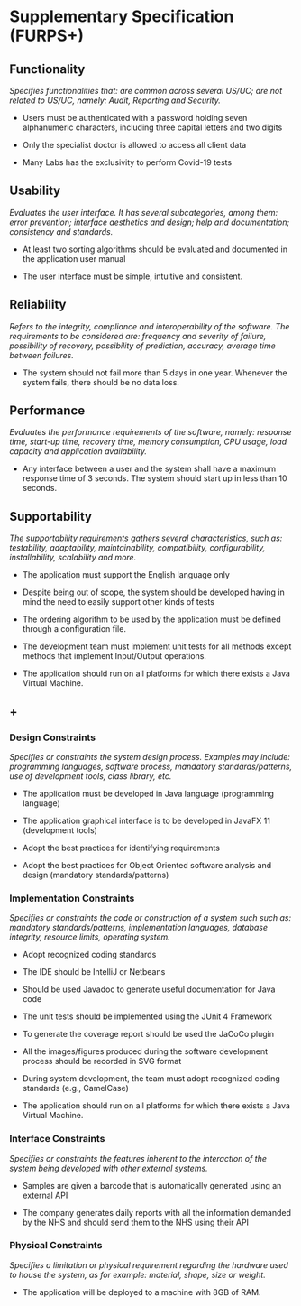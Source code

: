 # Supplementary Specification (FURPS+)

## Functionality

_Specifies functionalities that:_
_are common across several US/UC;_
_are not related to US/UC, namely: Audit, Reporting and Security._

- Users must be authenticated with a password holding seven alphanumeric characters,
 including three capital letters and two digits

- Only the specialist doctor is allowed to access all client data

- Many Labs has the exclusivity to perform Covid-19 tests


## Usability

_Evaluates the user interface. It has several subcategories,
among them: error prevention; interface aesthetics and design; help and
documentation; consistency and standards._

- At least two sorting algorithms should be evaluated and
 documented in the application user manual 

 - The user interface must be simple, intuitive and consistent.


## Reliability
_Refers to the integrity, compliance and interoperability of the software. The requirements to be considered are: frequency and severity of failure, possibility of recovery, possibility of prediction, accuracy, average time between failures._
- The system should not fail more than 5 days in one year. Whenever the system fails, there should be no data loss.

## Performance
_Evaluates the performance requirements of the software, namely: response time, start-up time, recovery time, memory consumption, CPU usage, load capacity and application availability._
- Any interface between a user and the system shall have a maximum response time of 3 seconds. The system should start up in less than 10 seconds.

## Supportability
_The supportability requirements gathers several characteristics, such as:
testability, adaptability, maintainability, compatibility,
configurability, installability, scalability and more._

- The application must support the English language only

- Despite being out of scope, the system should be developed having in mind the need to easily support other kinds of tests

- The ordering algorithm to be used by the application must be defined through a configuration file.

- The development team must implement unit tests for all methods except methods that implement Input/Output operations.

- The application should run on all platforms for which there exists a Java Virtual Machine.

## +
### Design Constraints

_Specifies or constraints the system design process. Examples may include: programming languages, software process, mandatory standards/patterns, use of development tools, class library, etc._

- The application must be developed in Java language (programming language)

- The application graphical interface is to be developed in JavaFX 11 (development tools)

- Adopt the best practices for identifying requirements

- Adopt the best practices for Object Oriented software analysis and design (mandatory standards/patterns)


### Implementation Constraints

_Specifies or constraints the code or construction of a system such
such as: mandatory standards/patterns, implementation languages,
database integrity, resource limits, operating system._

- Adopt recognized coding standards

- The IDE should be IntelliJ or Netbeans

- Should be used Javadoc to generate useful documentation for Java code

- The unit tests should be implemented using the JUnit 4 Framework

- To generate the coverage report should be used the JaCoCo plugin

- All the images/figures produced during the software development process should be recorded in SVG format

- During system development, the team must adopt recognized coding standards (e.g., CamelCase)

- The application should run on all platforms for which there exists a Java Virtual Machine.


### Interface Constraints
_Specifies or constraints the features inherent to the interaction of the
system being developed with other external systems._

- Samples are given a barcode that is automatically generated using an external API

- The company generates daily  reports with all the information demanded by the NHS and should send them to the NHS using their API

### Physical Constraints
_Specifies a limitation or physical requirement regarding the hardware used to house the system, as for example: material, shape, size or weight._

- The application will be deployed to a machine with 8GB of RAM.
